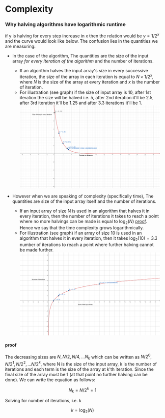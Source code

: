 # Complexity

### Why halving algorithms have logarithmic runtime

if y is halving for every step increase in x then the relation would be $y=1/2^x$ and the curve would look like below. The confusion lies in the quantities we are measuring.

- In the case of the algorithm, The quantities are the size of the input array _for every iteration of the algorithm_ and the number of iterations.

  - If an algorithm halves the input array's size in every successive iteration, the size of the array in each iteration is equal to $N\times{1/2^x}$, where $N$ is the size of the array at every iteration and $x$ is the number of iteration.
  - For illustration (see graph) if the size of input array is 10, after 1st iteration the size will be halved i.e. 5, after 2nd iteration it'll be 2.5, after 3rd iteration it'll be 1.25 and after 3.3 iterations it'll be 1.
    ![algo halving](./_assets/reciprocal1.png)

- However when we are speaking of complexity (specifically time), The quantities are size of the input array itself and the number of iterations.

  - If an input array of size N is used in an algorithm that halves it in every iteration, then the number of iterations it takes to reach a point where no more halvings can be made is equal to $\log_2(N)$ [proof](#proof). Hence we say that the time complexity grows logarithmically.
  - For illustration (see graph) if an array of size 10 is used in an algorithm that halves it in every iteration, then it takes $\log_2(10)=3.3$ number of iterations to reach a point where further halving cannot be made further.
    ![log time complexity](./_assets/log1.png)

#### proof

The decreasing sizes are $N, N/2, N/4,...N_k$ which can be written as $N/2^0, N/2^1, N/2^2,...N/2^k$, where N is the size of the input array, k is the number of iterations and each term is the size of the array at k'th iteration. Since the final size of the array must be 1 (at that point no further halving can be done). We can write the equation as follows:

$$ N_k = N/2^k = 1$$

Solving for number of iterations, i.e. k

$$ k = \log_2(N)$$
